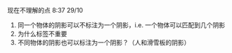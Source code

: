 现在不理解的点 8:37 29/10
1. 同一个物体的阴影可以不标注为一个阴影，i.e. 一个物体可以匹配到几个阴影
2. 为什么标签不重要
3. 不同物体的阴影也可以标注为一个阴影？（人和滑雪板的阴影）
